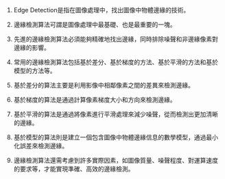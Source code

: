 1. Edge Detection是指在圖像處理中，找出圖像中物體邊緣的技術。

2. 邊緣檢測算法可謂是圖像處理中最基礎、也是最重要的一塊。

3. 先進的邊緣檢測算法必須能夠精確地找出邊緣，同時排除噪聲和非邊緣像素對邊緣的影響。

4. 常用的邊緣檢測算法包括基於差分、基於梯度的方法、基於平滑的方法和基於模型的方法等。

5. 基於差分的算法主要是利用影像中相鄰像素之間的差異來檢測邊緣。

6. 基於梯度的算法是通過計算像素梯度大小和方向來檢測邊緣。

7. 基於平滑的算法是通過將像素進行平滑處理來減少噪聲，從而檢測出更加清晰的邊緣。

8. 基於模型的算法則是建立一個包含圖像中物體邊緣信息的數學模型，通過最小化誤差來檢測邊緣。

9. 邊緣檢測算法還需考慮到許多實際因素，如圖像質量、噪聲程度、對運算速度的要求等，才能實現準確、高效的邊緣檢測。